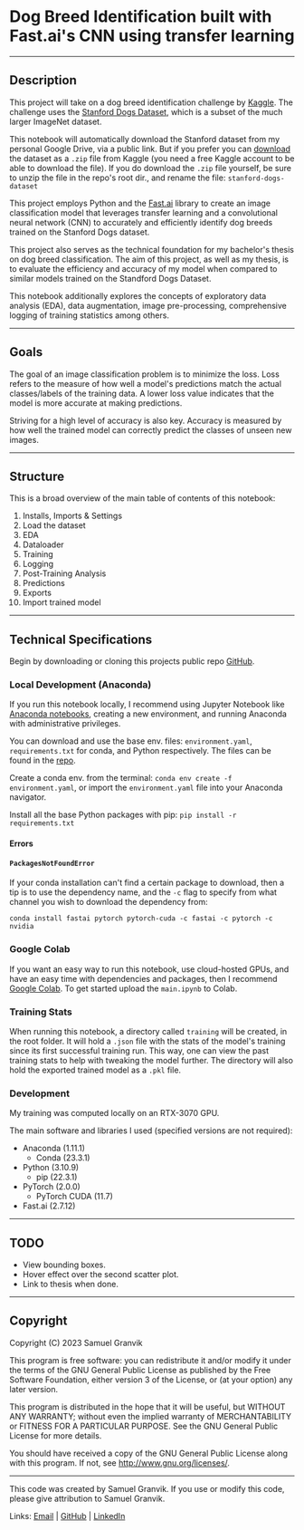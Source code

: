 # Dog Breed Identification built with Fast.ai's CNN using transfer learning
---
## Description

This project will take on a dog breed identification challenge by [Kaggle](https://www.kaggle.com/competitions/dog-breed-identification). The challenge uses the [Stanford Dogs Dataset](http://vision.stanford.edu/aditya86/ImageNetDogs/), which is a subset of the much larger ImageNet dataset.

This notebook will automatically download the Stanford dataset from my personal Google Drive, via a public link. But if you prefer you can [download](https://www.kaggle.com/competitions/dog-breed-identification/data) the dataset as a `.zip` file from Kaggle (you need a free Kaggle account to be able to download the file). If you do download the `.zip` file yourself, be sure to unzip the file in the repo's root dir., and rename the file: `stanford-dogs-dataset`

This project employs Python and the [Fast.ai](https://github.com/fastai/fastai) library to create an image classification model that leverages transfer learning and a convolutional neural network (CNN) to accurately and efficiently identify dog breeds trained on the Stanford Dogs dataset.

This project also serves as the technical foundation for my bachelor's thesis on dog breed classification. The aim of this project, as well as my thesis, is to evaluate the efficiency and accuracy of my model when compared to similar models trained on the Standford Dogs Dataset.

This notebook additionally explores the concepts of exploratory data analysis (EDA), data augmentation, image pre-processing, comprehensive logging of training statistics among others.

---
## Goals

The goal of an image classification problem is to minimize the loss. Loss refers to the measure of how well a model's predictions match the actual classes/labels of the training data. A lower loss value indicates that the model is more accurate at making predictions.

Striving for a high level of accuracy is also key. Accuracy is measured by how well the trained model can correctly predict the classes of unseen new images.

---
## Structure

This is a broad overview of the main table of contents of this notebook:
1.   Installs, Imports & Settings
2.   Load the dataset
3.   EDA
4.   Dataloader
5.   Training
6.   Logging
7.   Post-Training Analysis
8.   Predictions
9.   Exports
10.  Import trained model
---
## Technical Specifications

Begin by downloading or cloning this projects public repo [GitHub](https://github.com/krullmizter/dog-breed-id-fastai).

### Local Development (Anaconda)

If you run this notebook locally, I recommend using Jupyter Notebook like [Anaconda notebooks](https://anaconda.org/), creating a new environment, and running Anaconda with administrative privileges.

You can download and use the base env. files: `environment.yaml`, `requirements.txt` for conda, and Python respectively. The files can be found in the [repo](https://github.com/krullmizter/dog-breed-id-fastai/tree/main/venv).

Create a conda env. from the terminal:
`conda env create -f environment.yaml`, or import the `environment.yaml` file into your Anaconda navigator.

Install all the base Python packages with pip:
`pip install -r requirements.txt`

#### Errors
#### `PackagesNotFoundError`
If your conda installation can't find a certain package to download, then a tip is to use the dependency name, and the `-c` flag to specify from what channel you wish to download the dependency from:

`conda install fastai pytorch pytorch-cuda -c fastai -c pytorch -c nvidia`

### Google Colab

If you want an easy way to run this notebook, use cloud-hosted GPUs, and have an easy time with dependencies and packages, then I recommend [Google Colab](https://colab.research.google.com/). To get started upload the `main.ipynb` to Colab.

### Training Stats

When running this notebook, a directory called `training` will be created, in the root folder. It will hold a `.json` file with the stats of the model's training since its first successful training run. This way, one can view the past training stats to help with tweaking the model further. The directory will also hold the exported trained model as a `.pkl` file.

### Development

My training was computed locally on an RTX-3070 GPU.

The main software and libraries I used (specified versions are not required):
* Anaconda (1.11.1)
    * Conda (23.3.1)
* Python (3.10.9)
    * pip (22.3.1)
* PyTorch (2.0.0)
    * PyTorch CUDA (11.7)
* Fast.ai (2.7.12)

---
## TODO
* View bounding boxes.
* Hover effect over the second scatter plot.
* Link to thesis when done.
---

## Copyright 

Copyright (C) 2023 Samuel Granvik

This program is free software: you can redistribute it and/or modify
it under the terms of the GNU General Public License as published by
the Free Software Foundation, either version 3 of the License, or
(at your option) any later version.

This program is distributed in the hope that it will be useful,
but WITHOUT ANY WARRANTY; without even the implied warranty of
MERCHANTABILITY or FITNESS FOR A PARTICULAR PURPOSE.  See the
GNU General Public License for more details.

You should have received a copy of the GNU General Public License
along with this program.  If not, see <http://www.gnu.org/licenses/>.

---
This code was created by Samuel Granvik. If you use or modify this code, please give attribution to Samuel Granvik. 

Links: [Email](samgran@outlook.com) | [GitHub](https://github.com/krullmizter/) | [LinkedIn](https://www.linkedin.com/in/samuel-granvik-93977013a/)